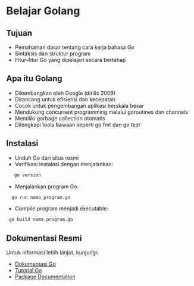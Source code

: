 # Belajar Golang

## Tujuan
- Pemahaman dasar tentang cara kerja bahasa Go
- Sintaksis dan struktur program
- Fitur-fitur Go yang dipelajari secara bertahap

## Apa itu Golang
- Dikembangkan oleh Google (dirilis 2009)
- Dirancang untuk efisiensi dan kecepatan
- Cocok untuk pengembangan aplikasi berskala besar
- Mendukung concurrent programming melalui goroutines dan channels
- Memiliki garbage collection otomatis
- Dilengkapi tools bawaan seperti go fmt dan go test

## Instalasi
- Unduh Go dari situs resmi
- Verifikasi instalasi dengan menjalankan:
```bash
   go version
```
- Menjalankan program Go:
```bash
  go run nama_program.go
```
- Compile program menjadi executable:
```bash
 go build nama_program.go
```

## Dokumentasi Resmi
Untuk informasi lebih lanjut, kunjungi:
- [Dokumentasi Go](https://golang.org/doc/)
- [Tutorial Go](https://tour.golang.org/)
- [Package Documentation](https://pkg.go.dev/)